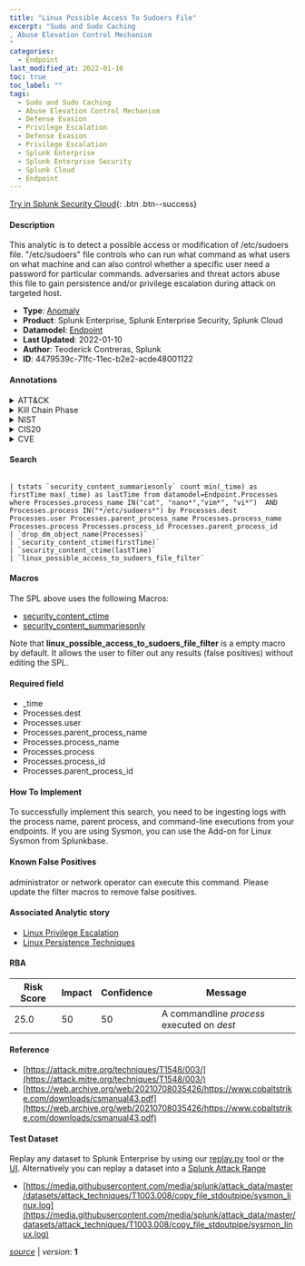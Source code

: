 ```yaml
---
title: "Linux Possible Access To Sudoers File"
excerpt: "Sudo and Sudo Caching
, Abuse Elevation Control Mechanism
"
categories:
  - Endpoint
last_modified_at: 2022-01-10
toc: true
toc_label: ""
tags:
  - Sudo and Sudo Caching
  - Abuse Elevation Control Mechanism
  - Defense Evasion
  - Privilege Escalation
  - Defense Evasion
  - Privilege Escalation
  - Splunk Enterprise
  - Splunk Enterprise Security
  - Splunk Cloud
  - Endpoint
---
```




[Try in Splunk Security Cloud](https://www.splunk.com/en_us/products/cyber-security.html){: .btn .btn--success}

#### Description

This analytic is to detect a possible access or modification of /etc/sudoers file. "/etc/sudoers" file controls who can run what command as what users on what machine and can also control whether a specific user need a password for particular commands.  adversaries and threat actors abuse this file to gain persistence and/or privilege escalation during attack on targeted host.

- **Type**: [Anomaly](https://github.com/splunk/security_content/wiki/Detection-Analytic-Types)
- **Product**: Splunk Enterprise, Splunk Enterprise Security, Splunk Cloud
- **Datamodel**: [Endpoint](https://docs.splunk.com/Documentation/CIM/latest/User/Endpoint)
- **Last Updated**: 2022-01-10
- **Author**: Teoderick Contreras, Splunk
- **ID**: 4479539c-71fc-11ec-b2e2-acde48001122


#### Annotations

<details>
  <summary>ATT&CK</summary>

<div markdown="1">


| ID             | Technique        |  Tactic             |
| -------------- | ---------------- |-------------------- |
| [T1548.003](https://attack.mitre.org/techniques/T1548/003/) | Sudo and Sudo Caching | Defense Evasion, Privilege Escalation |

| [T1548](https://attack.mitre.org/techniques/T1548/) | Abuse Elevation Control Mechanism | Defense Evasion, Privilege Escalation |

</div>
</details>


<details>
  <summary>Kill Chain Phase</summary>

<div markdown="1">

* Exploitation


</div>
</details>


<details>
  <summary>NIST</summary>

<div markdown="1">

* DE.CM



</div>
</details>

<details>
  <summary>CIS20</summary>

<div markdown="1">

* CIS 3
* CIS 5
* CIS 16



</div>
</details>

<details>
  <summary>CVE</summary>

<div markdown="1">


</div>
</details>

#### Search

```

| tstats `security_content_summariesonly` count min(_time) as firstTime max(_time) as lastTime from datamodel=Endpoint.Processes where Processes.process_name IN("cat", "nano*","vim*", "vi*")  AND Processes.process IN("*/etc/sudoers*") by Processes.dest Processes.user Processes.parent_process_name Processes.process_name Processes.process Processes.process_id Processes.parent_process_id 
| `drop_dm_object_name(Processes)` 
| `security_content_ctime(firstTime)` 
| `security_content_ctime(lastTime)` 
| `linux_possible_access_to_sudoers_file_filter`
```

#### Macros
The SPL above uses the following Macros:
* [security_content_ctime](https://github.com/splunk/security_content/blob/develop/macros/security_content_ctime.yml)
* [security_content_summariesonly](https://github.com/splunk/security_content/blob/develop/macros/security_content_summariesonly.yml)

Note that **linux_possible_access_to_sudoers_file_filter** is a empty macro by default. It allows the user to filter out any results (false positives) without editing the SPL.

#### Required field
* _time
* Processes.dest
* Processes.user
* Processes.parent_process_name
* Processes.process_name
* Processes.process
* Processes.process_id
* Processes.parent_process_id


#### How To Implement
To successfully implement this search, you need to be ingesting logs with the process name, parent process, and command-line executions from your endpoints. If you are using Sysmon, you can use the Add-on for Linux Sysmon from Splunkbase.

#### Known False Positives
administrator or network operator can execute this command. Please update the filter macros to remove false positives.

#### Associated Analytic story
* [Linux Privilege Escalation](/stories/linux_privilege_escalation)
* [Linux Persistence Techniques](/stories/linux_persistence_techniques)




#### RBA

| Risk Score  | Impact      | Confidence   | Message      |
| ----------- | ----------- |--------------|--------------|
| 25.0 | 50 | 50 | A commandline $process$ executed on $dest$ |


#### Reference

* [https://attack.mitre.org/techniques/T1548/003/](https://attack.mitre.org/techniques/T1548/003/)
* [https://web.archive.org/web/20210708035426/https://www.cobaltstrike.com/downloads/csmanual43.pdf](https://web.archive.org/web/20210708035426/https://www.cobaltstrike.com/downloads/csmanual43.pdf)



#### Test Dataset
Replay any dataset to Splunk Enterprise by using our [replay.py](https://github.com/splunk/attack_data#using-replaypy) tool or the [UI](https://github.com/splunk/attack_data#using-ui).
Alternatively you can replay a dataset into a [Splunk Attack Range](https://github.com/splunk/attack_range#replay-dumps-into-attack-range-splunk-server)


* [https://media.githubusercontent.com/media/splunk/attack_data/master/datasets/attack_techniques/T1003.008/copy_file_stdoutpipe/sysmon_linux.log](https://media.githubusercontent.com/media/splunk/attack_data/master/datasets/attack_techniques/T1003.008/copy_file_stdoutpipe/sysmon_linux.log)



[*source*](https://github.com/splunk/security_content/tree/develop/detections/endpoint/linux_possible_access_to_sudoers_file.yml) \| *version*: **1**